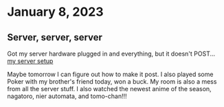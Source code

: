 # January 8, 2023

## Server, server, server

Got my server hardware plugged in and everything, but it doesn't POST... [my server setup](https://lh3.googleusercontent.com/iD-CK04DPJOjBzKOy2SB44dwhWfejehGaimtl5AnV0IDdaV9cMD44v29PWShCn2DrxxYW8UVXvSuPppfR-ZSn-oszIdlCKWSdE7zgLT6RRTleaSThGk5U4EzDBRQYUQgAC-ClI1raep0pgGXDTeuxEG95BHIsshb_hHOGIqyWa7E6FuBtWI5DN-BPZOU-XQePX1IFsIn_7CCSCRFJw13B6b6dQbJhkz9z7MjXLkFJwn-UQfRYwIyqUVvo3gLPuKGJRHNRY0fCAcKXalf5FvElEuIxxZ3n0p6q-fAtzZT0Zkk3ydn-SCgzmNAXWAwIuz7Hr8wMdXQ0EsjgJb6MqcrfW70OTGXWusgFxNHahvu7kombeUtnDcTDmXNuU8FrpTWObyinNU2T2z4_rrgazRfnNVc7NneTXitkMPSj2Q73Z-f4d9AGX76nlbC0cvvcwxwzo5JvUDN9iq8uVEqnqLQ_e7Locg9G67clIirCbjXfJLU1xTxBkh3_HLjwOoGhs_oXMslRfLQMW7SDcDtTUv5N4jxRQtatlxccoloJZ4uSGsBKRN3-hpkgmCJUbl8Zb6dDZCRLzQqp72NYAo9aFA0zQUa8Kiap73Qq97nn3qdjJgNkhLcRB6UQ620TD7CfhJHWV5n29OZYgZj-cGOSY079tG--ED-U0prWf06Fh2I1y_dx6ZfOFjojqk-4g_0VmIHSJQewD2Pa1ypvhK6k5c_fOHoZDt8iVWGF_J8fY-wK-kdx3lt8DtU3-P4LiCeHZ_dULJR98NsmptN8FcQmxBF0uhb3mjAuusPy-l4QnDmBGtpCsrc8_tsVcPPbWEmDOwppfJDSl0VI1dSyFDf9HwuExFb-a5YjER_ebVZPEP4kEOyULCfedg2dPnhVjNxtoopcMsUDoyLhPFUg1l3UtZlvqVouSAd5cBqDGoBrilUQw2mwQ=w1404-h1872-no?authuser=0)

Maybe tomorrow I can figure out how to make it post. I also played some Poker with my brother's friend today, won a buck. My room is also a mess from all the server stuff. I also watched the newest anime of the season, nagatoro, nier automata, and tomo-chan!!!

